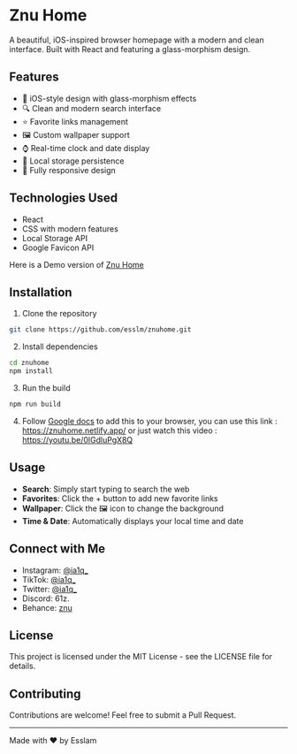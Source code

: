 # Znu Home

A beautiful, iOS-inspired browser homepage with a modern and clean interface. Built with React and featuring a glass-morphism design.

## Features

- 🎨 iOS-style design with glass-morphism effects
- 🔍 Clean and modern search interface
- ⭐ Favorite links management
- 🖼️ Custom wallpaper support
- ⌚ Real-time clock and date display
- 💾 Local storage persistence
- 📱 Fully responsive design

## Technologies Used

- React
- CSS with modern features
- Local Storage API
- Google Favicon API

Here is a Demo version of [Znu Home](https://znuhome.netlify.app/)

## Installation

1. Clone the repository

```bash
git clone https://github.com/esslm/znuhome.git
```

2. Install dependencies

```bash
cd znuhome
npm install
```

3. Run the build

```bash
npm run build
```

4. Follow [Google docs](https://support.google.com/chrome/answer/95314?hl=en&co=GENIE.Platform%3DDesktop) to add this to your browser, you can use this link : https://znuhome.netlify.app/
or just watch this video :
https://youtu.be/0lGdluPgX8Q

## Usage

- **Search**: Simply start typing to search the web
- **Favorites**: Click the + button to add new favorite links
- **Wallpaper**: Click the 🖼️ icon to change the background
- **Time & Date**: Automatically displays your local time and date

## Connect with Me

- Instagram: [@ia1q\_](https://instagram.com/ia1q_)
- TikTok: [@ia1q\_](https://tiktok.com/@ia1q_)
- Twitter: [@ia1q\_](https://twitter.com/ia1q_)
- Discord: 61z.
- Behance: [znu](https://behance.net/znu)

## License

This project is licensed under the MIT License - see the LICENSE file for details.

## Contributing

Contributions are welcome! Feel free to submit a Pull Request.

---

Made with ❤️ by Esslam
